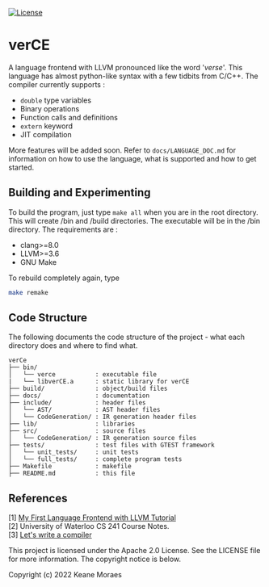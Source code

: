 [![License](https://img.shields.io/badge/License-Apache_2.0-blue.svg)](https://opensource.org/licenses/Apache-2.0)
# verCE

A language frontend with LLVM pronounced like the word '_verse_'. This language has almost python-like syntax with a few tidbits from C/C++. The compiler currently supports :

* `double` type variables
* Binary operations
* Function calls and definitions
* `extern` keyword
* JIT compilation

More features will be added soon. Refer to `docs/LANGUAGE_DOC.md` for information on how to use the language, what is supported and how to get started.

## Building and Experimenting

To build the program, just type `make all` when you are in the root directory. This will create /bin and /build directories. The executable will be in the /bin directory. The requirements are :

* clang>=8.0
* LLVM>=3.6
* GNU Make

To rebuild completely again, type

```bash
make remake
```

## Code Structure

The following documents the code structure of the project - what each directory does and where to find what.

```text
verCe
├── bin/
│   └── verce           : executable file
|   └── libverCE.a      : static library for verCE 
├── build/              : object/build files
├── docs/               : documentation
├── include/            : header files
│   └── AST/            : AST header files
│   └── CodeGeneration/ : IR generation header files
├── lib/                : libraries
├── src/                : source files
│   └── CodeGeneration/ : IR generation source files
├── tests/              : test files with GTEST framework
│   └── unit_tests/     : unit tests
│   └── full_tests/     : complete program tests
├── Makefile            : makefile
├── README.md           : this file

```

## References

[1] [My First Language Frontend with LLVM Tutorial](https://llvm.org/docs/tutorial/MyFirstLanguageFrontend/index.html)  
[2] University of Waterloo CS 241 Course Notes.  
[3] [Let's write a compiler](https://briancallahan.net/blog/20210814.html)

This project is licensed under the Apache 2.0 License. See the LICENSE file for more information. The copyright notice is below.

Copyright (c) 2022 Keane Moraes
